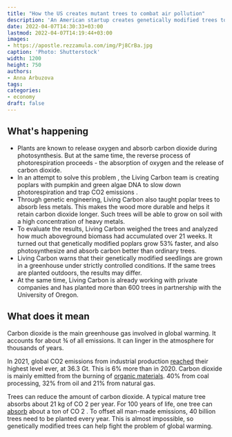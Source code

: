 ```yaml
---
title: "How the US creates mutant trees to combat air pollution"
description: 'An American startup creates genetically modified trees to reduce carbon dioxide emissions into the atmosphere. We tell you what you need to know about it'
date: 2022-04-07T14:30:33+03:00
lastmod: 2022-04-07T14:19:44+03:00
images: 
- https://apostle.rezzamula.com/img/Pj8CrBa.jpg
caption: 'Photo: Shutterstock'
width: 1200
height: 750
authors:
- Anna Arbuzova
tags:
categories:
- economy
draft: false
---
```


## What's happening

- Plants are known to release oxygen and absorb carbon dioxide during photosynthesis. But at the same time, the reverse process of photorespiration proceeds - the absorption of oxygen and the release of carbon dioxide.
- In an attempt to solve this problem , the Living Carbon team is creating poplars with pumpkin and green algae DNA to slow down photorespiration and trap CO2 emissions .
- Through genetic engineering, Living Carbon also taught poplar trees to absorb less metals. This makes the wood more durable and helps it retain carbon dioxide longer. Such trees will be able to grow on soil with a high concentration of heavy metals.
- To evaluate the results, Living Carbon weighed the trees and analyzed how much aboveground biomass had accumulated over 21 weeks. It turned out that genetically modified poplars grow 53% faster, and also photosynthesize and absorb carbon better than ordinary trees.
- Living Carbon warns that their genetically modified seedlings are grown in a greenhouse under strictly controlled conditions. If the same trees are planted outdoors, the results may differ.
- At the same time, Living Carbon is already working with private companies and has planted more than 600 trees in partnership with the University of Oregon.

## What does it mean

Carbon dioxide is the main greenhouse gas involved in global warming. It accounts for about ¾ of all emissions. It can linger in the atmosphere for thousands of years.

In 2021, global CO2 emissions from industrial production [reached](https://www.iea.org/reports/global-energy-review-co2-emissions-in-2021-2) their highest level ever, at 36.3 Gt. This is 6% more than in 2020. Carbon dioxide is mainly emitted from the burning of [organic materials](https://cleanenergynews.ihsmarkit.com/research-analysis/global-co2-emissions-to-rise-by-49-in-2021-global-carbon-proje.html). 40% from coal processing, 32% from oil and 21% from natural gas.

Trees can reduce the amount of carbon dioxide. A typical mature tree absorbs about 21 kg of CO 2 per year. For 100 years of life, one tree can [absorb](https://www.viessmann.co.uk/heating-advice/how-much-co2-does-tree-absorb#:~:text=How%20much%20CO2%20can%20a,around%20a%20tonne%20of%20CO2.) about a ton of CO 2 . To offset all man-made emissions, 40 billion trees need to be planted every year. This is almost impossible, so genetically modified trees can help fight the problem of global warming.